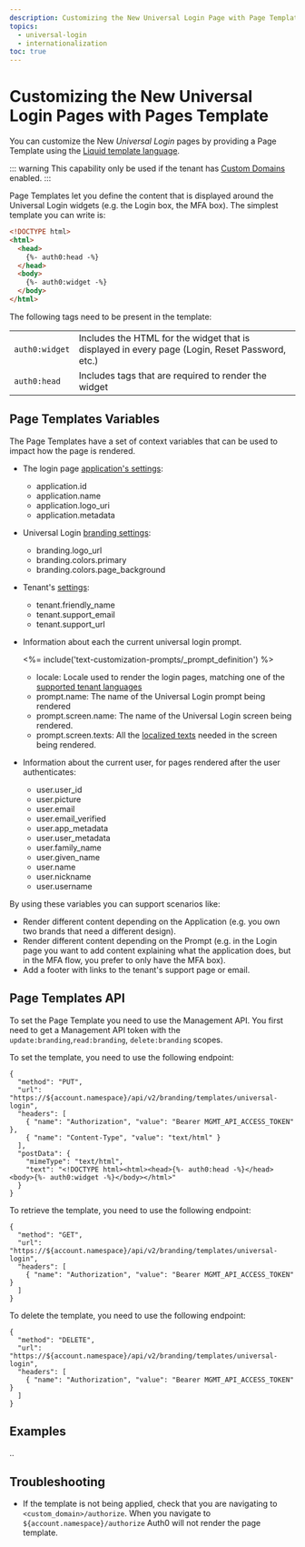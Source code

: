 ```yaml
---
description: Customizing the New Universal Login Page with Page Template
topics:
  - universal-login
  - internationalization
toc: true
---
```

# Customizing the New Universal Login Pages with Pages Template

You can customize the New <dfn data-key="universal-login">Universal Login</dfn> pages by providing a Page Template using the [Liquid template language](https://shopify.github.io/liquid/). 

::: warning
This capability only be used if the tenant has [Custom Domains](/custom-domains) enabled.
:::

Page Templates let you define the content that is displayed around the Universal Login widgets (e.g. the Login box, the MFA box). The simplest template you can write is:

```html
<!DOCTYPE html>
<html>
  <head>
    {%- auth0:head -%}
  </head>
  <body>
    {%- auth0:widget -%}
  </body>
</html>
```

The following tags need to be present in the template:

|||
|:-----------------|:------------|
|`auth0:widget`| Includes the HTML for the widget that is displayed in every page (Login, Reset Password, etc.) |
|`auth0:head`| Includes tags that are required to render the widget |

## Page Templates Variables

The Page Templates have a set of context variables that can be used to impact how the page is rendered.

* The login page [application's settings](/dashboard/reference/settings-application#basic-settings):
  - application.id
  - application.name
  - application.logo_uri
  - application.metadata

* Universal Login [branding settings](${manage_url}/#/login_settings):
  - branding.logo_url
  - branding.colors.primary
  - branding.colors.page_background

* Tenant's [settings](/dashboard/reference/settings-tenant#basic-settings):
  - tenant.friendly_name
  - tenant.support_email
  - tenant.support_url

* Information about each the current universal login prompt.

    <%= include('text-customization-prompts/_prompt_definition') %>


  - locale: Locale used to render the login pages, matching one of the [supported tenant languages](/universal-login/i18n)
  - prompt.name: The name of the Universal Login prompt being rendered 
  - prompt.screen.name: The name of the Universal Login screen being rendered.
  - prompt.screen.texts: All the [localized texts](/universal-login/text-customization) needed in the screen being rendered.
  

* Information about the current user, for pages rendered after the user authenticates:
  - user.user_id
  - user.picture
  - user.email
  - user.email_verified
  - user.app_metadata
  - user.user_metadata
  - user.family_name
  - user.given_name
  - user.name
  - user.nickname
  - user.username

By using these variables you can support scenarios like:

* Render different content depending on the Application (e.g. you own two brands that need a different design).
* Render different content depending on the Prompt (e.g. in the Login page you want to add content explaining what the application does, but in the MFA flow, you prefer to only have the MFA box).
* Add a footer with links to the tenant's support page or email.

## Page Templates API

To set the Page Template you need to use the Management API. You first need to get a Management API token with the `update:branding`,`read:branding`, `delete:branding` scopes.

To set the template, you need to use the following endpoint:

```har
{
  "method": "PUT",
  "url": "https://${account.namespace}/api/v2/branding/templates/universal-login",
  "headers": [
    { "name": "Authorization", "value": "Bearer MGMT_API_ACCESS_TOKEN" },
    { "name": "Content-Type", "value": "text/html" }
  ],
  "postData": {
    "mimeType": "text/html",
    "text": "<!DOCTYPE html><html><head>{%- auth0:head -%}</head><body>{%- auth0:widget -%}</body></html>"
  }
}
```

To retrieve the template, you need to use the following endpoint:

```har
{
  "method": "GET",
  "url": "https://${account.namespace}/api/v2/branding/templates/universal-login",
  "headers": [
    { "name": "Authorization", "value": "Bearer MGMT_API_ACCESS_TOKEN" }
  ]
}
```

To delete the template, you need to use the following endpoint:

```har
{
  "method": "DELETE",
  "url": "https://${account.namespace}/api/v2/branding/templates/universal-login",
  "headers": [
    { "name": "Authorization", "value": "Bearer MGMT_API_ACCESS_TOKEN" }
  ]
}
```

## Examples

..

## Troubleshooting

- If the template is not being applied, check that you are navigating to `<custom_domain>/authorize`. When you navigate to `${account.namespace}/authorize` Auth0 will not render the page template.
